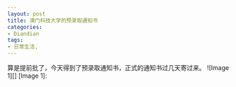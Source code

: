 ```yaml
---
layout: post
title: 澳门科技大学的预录取通知书
categories:
- Diandian
tags:
- 日常生活, 
---
```

算是提前批了，今天得到了预录取通知书，正式的通知书过几天寄过来。 !\[Image 1\]\[\] \[Image 1\]: